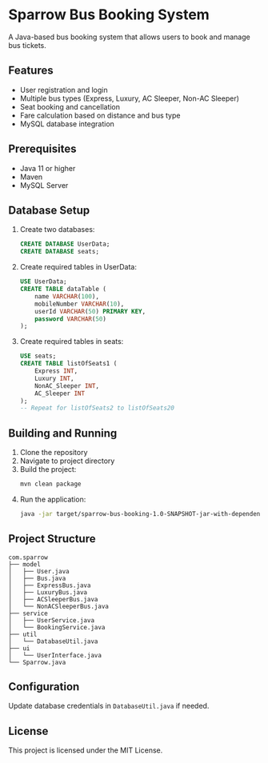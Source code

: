 # Sparrow Bus Booking System

A Java-based bus booking system that allows users to book and manage bus tickets.

## Features

- User registration and login
- Multiple bus types (Express, Luxury, AC Sleeper, Non-AC Sleeper)
- Seat booking and cancellation
- Fare calculation based on distance and bus type
- MySQL database integration

## Prerequisites

- Java 11 or higher
- Maven
- MySQL Server

## Database Setup

1. Create two databases:
   ```sql
   CREATE DATABASE UserData;
   CREATE DATABASE seats;
   ```

2. Create required tables in UserData:
   ```sql
   USE UserData;
   CREATE TABLE dataTable (
       name VARCHAR(100),
       mobileNumber VARCHAR(10),
       userId VARCHAR(50) PRIMARY KEY,
       password VARCHAR(50)
   );
   ```

3. Create required tables in seats:
   ```sql
   USE seats;
   CREATE TABLE listOfSeats1 (
       Express INT,
       Luxury INT,
       NonAC_Sleeper INT,
       AC_Sleeper INT
   );
   -- Repeat for listOfSeats2 to listOfSeats20
   ```

## Building and Running

1. Clone the repository
2. Navigate to project directory
3. Build the project:
   ```bash
   mvn clean package
   ```
4. Run the application:
   ```bash
   java -jar target/sparrow-bus-booking-1.0-SNAPSHOT-jar-with-dependencies.jar
   ```

## Project Structure

```
com.sparrow
├── model
│   ├── User.java
│   ├── Bus.java
│   ├── ExpressBus.java
│   ├── LuxuryBus.java
│   ├── ACSleeperBus.java
│   └── NonACSleeperBus.java
├── service
│   ├── UserService.java
│   └── BookingService.java
├── util
│   └── DatabaseUtil.java
├── ui
│   └── UserInterface.java
└── Sparrow.java
```

## Configuration

Update database credentials in `DatabaseUtil.java` if needed.

## License

This project is licensed under the MIT License.
